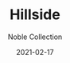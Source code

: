 ---
image_primary: "img/hillside_collection_noble_finium_2-410x410.jpg"
image_secondary: "img/hillside_collection_noble_finium-1000x400.jpg"
subtitle: "Noble Collection"
description: "Developed%20using%20authentic%20centuries-old%20Canadian%20barn%20wood%2C%20Noble%20collection%20products%20stand%20out%20thanks%20to%20their%20unique%2C%20one-of-a-kind%20look.%20Each%20product%20creatively%20reveals%20the%20character%20and%20beauty%20behind%20those%20beams%20and%20panels%20that%20have%20been%20shaped%20over%20the%20years."
tags: 
  - "Finium"
  - "Decorative Walls"
title: "Hillside"
designer: "Finium"
href: "https://finium.ca/en/decorative-walls/hillside/"
category: "decorative-walls"
manufacturer: "Finium"
slug: "/manufacturers/finium/decorative-walls/finium-hillside"
date: "2021-02-17"
---